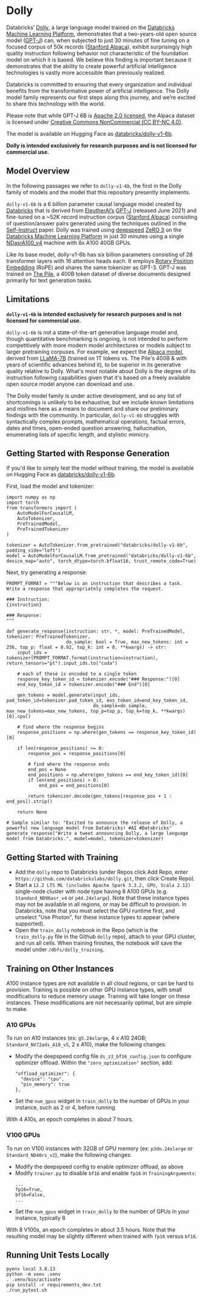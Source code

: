 # Dolly
Databricks’ [Dolly](https://huggingface.co/databricks/dolly-v1-6b), a large language model trained on the [Databricks Machine Learning Platform](https://www.databricks.com/product/machine-learning), demonstrates that a two-years-old open source model ([GPT-J](https://huggingface.co/EleutherAI/gpt-j-6B)) can, when subjected to just 30 minutes of fine tuning on a focused corpus of 50k records ([Stanford Alpaca](https://crfm.stanford.edu/2023/03/13/alpaca.html)), exhibit surprisingly high quality instruction following behavior not characteristic of the foundation model on which it is based.  We believe this finding is important because it demonstrates that the ability to create powerful artificial intelligence technologies is vastly more accessible than previously realized.

Databricks is committed to ensuring that every organization and individual benefits from the transformative power of artificial intelligence. The Dolly model family represents our first steps along this journey, and we’re excited to share this technology with the world.

Please note that while GPT-J 6B is [Apache 2.0 licensed](https://huggingface.co/EleutherAI/gpt-j-6B), the Alpaca dataset is licensed under [Creative Commons NonCommercial (CC BY-NC 4.0)](https://huggingface.co/datasets/tatsu-lab/alpaca). 

The model is available on Hugging Face as [databricks/dolly-v1-6b](https://huggingface.co/databricks/dolly-v1-6b).

**Dolly is intended exclusively for research purposes and is not licensed for commercial use.**

## Model Overview
In the following passages we refer to `dolly-v1-6b`, the first in the Dolly family of models and the model that this repository presently implements. 

`dolly-v1-6b` is a 6 billion parameter causal language model created by [Databricks](https://databricks.com/) that is derived from [EleutherAI’s](https://www.eleuther.ai/) [GPT-J](https://huggingface.co/EleutherAI/gpt-j-6B) (released June 2021) and fine-tuned on a ~52K record instruction corpus ([Stanford Alpaca](https://crfm.stanford.edu/2023/03/13/alpaca.html)) consisting of question/answer pairs generated using the techniques outlined in the [Self-Instruct](https://arxiv.org/abs/2212.10560) paper.  Dolly was trained using [deepspeed](https://github.com/microsoft/DeepSpeed) [ZeRO 3](https://github.com/microsoft/DeepSpeed/blob/master/docs/code-docs/source/zero3.rst) on the [Databricks Machine Learning Platform](https://www.databricks.com/product/machine-learning) in just 30 minutes using a single [NDasrA100_v4](https://learn.microsoft.com/en-us/azure/virtual-machines/nda100-v4-series) machine with 8x A100 40GB GPUs. 

Like its base model, dolly-v1-6b has six billion parameters consisting of 28 transformer layers with 16 attention heads each. It employs [Rotary Position Embedding](https://arxiv.org/abs/2104.09864) (RoPE) and shares the same tokenizer as GPT-3. GPT-J was trained on [The Pile](https://huggingface.co/datasets/the_pile), a 400B token dataset of diverse documents designed primarily for text generation tasks.

## Limitations
**`dolly-v1-6b` is intended exclusively for research purposes and is not licensed for commercial use.**

`dolly-v1-6b` is not a state-of-the-art generative language model and, though quantitative benchmarking is ongoing, is not intended to perform competitively with more modern model architectures or models subject to larger pretraining corpuses. For example, we expect the [Alpaca model](https://github.com/tatsu-lab/stanford_alpaca), derived from [LLaMA-7B](https://ai.facebook.com/blog/large-language-model-llama-meta-ai/) (trained on 1T tokens vs. The Pile's 400B & with years of scientific advances behind it), to be superior in its generative quality relative to Dolly. What's most notable about Dolly is the degree of its instruction following capabilities given that it's based on a freely available open source model anyone can download and use.

The Dolly model family is under active development, and so any list of shortcomings is unlikely to be exhaustive, but we include known limitations and misfires here as a means to document and share our preliminary findings with the community.  In particular, `dolly-v1-6b` struggles with syntactically complex prompts, mathematical operations, factual errors, dates and times, open-ended question answering, hallucination, enumerating lists of specific length, and stylistic mimicry.  

## Getting Started with Response Generation

If you'd like to simply test the model without training, the model is available on Hugging Face as [databricks/dolly-v1-6b](https://huggingface.co/databricks/dolly-v1-6b).

First, load the model and tokenizer:

```
import numpy as np
import torch
from transformers import (
    AutoModelForCausalLM,
    AutoTokenizer,
    PreTrainedModel,
    PreTrainedTokenizer
)

tokenizer = AutoTokenizer.from_pretrained("databricks/dolly-v1-6b", padding_side="left")
model = AutoModelForCausalLM.from_pretrained("databricks/dolly-v1-6b", device_map="auto", torch_dtype=torch.bfloat16, trust_remote_code=True)
```

Next, try generating a response:

```
PROMPT_FORMAT = """Below is an instruction that describes a task. Write a response that appropriately completes the request.

### Instruction:
{instruction}

### Response:
"""

def generate_response(instruction: str, *, model: PreTrainedModel, tokenizer: PreTrainedTokenizer, 
                      do_sample: bool = True, max_new_tokens: int = 256, top_p: float = 0.92, top_k: int = 0, **kwargs) -> str:
    input_ids = tokenizer(PROMPT_FORMAT.format(instruction=instruction), return_tensors="pt").input_ids.to("cuda")

    # each of these is encoded to a single token
    response_key_token_id = tokenizer.encode("### Response:")[0]
    end_key_token_id = tokenizer.encode("### End")[0]

    gen_tokens = model.generate(input_ids, pad_token_id=tokenizer.pad_token_id, eos_token_id=end_key_token_id,
                                do_sample=do_sample, max_new_tokens=max_new_tokens, top_p=top_p, top_k=top_k, **kwargs)[0].cpu()

    # find where the response begins
    response_positions = np.where(gen_tokens == response_key_token_id)[0]

    if len(response_positions) >= 0:
        response_pos = response_positions[0]
        
        # find where the response ends
        end_pos = None
        end_positions = np.where(gen_tokens == end_key_token_id)[0]
        if len(end_positions) > 0:
            end_pos = end_positions[0]

        return tokenizer.decode(gen_tokens[response_pos + 1 : end_pos]).strip()

    return None

# Sample similar to: "Excited to announce the release of Dolly, a powerful new language model from Databricks! #AI #Databricks"
generate_response("Write a tweet announcing Dolly, a large language model from Databricks.", model=model, tokenizer=tokenizer)
```

## Getting Started with Training

* Add the `dolly` repo to Databricks (under Repos click Add Repo, enter `https://github.com/databrickslabs/dolly.git`, then click Create Repo).
* Start a `12.2 LTS ML (includes Apache Spark 3.3.2, GPU, Scala 2.12)` single-node cluster with node type having 8 A100 GPUs (e.g. `Standard_ND96asr_v4` or `p4d.24xlarge`). Note that these instance types may not be available in all regions, or may be difficult to provision. In Databricks, note that you must select the GPU runtime first, and unselect "Use Photon", for these instance types to appear (where supported).
* Open the `train_dolly` notebook in the Repo (which is the `train_dolly.py` file in the Github `dolly` repo), attach to your GPU cluster, and run all cells.  When training finishes, the notebook will save the model under `/dbfs/dolly_training`.

## Training on Other Instances

A100 instance types are not available in all cloud regions, or can be hard to provision. Training is possible on other GPU instance types, with small modifications to reduce memory usage.
Training will take longer on these instances. These modifications are not necessarily optimal, but are simple to make.

### A10 GPUs

To run on A10 instances (ex: `g5.24xlarge`, 4 x A10 24GB; `Standard_NV72ads_A10_v5`, 2 x A10), make the following changes:

- Modify the deepspeed config file `ds_z3_bf16_config.json` to configure optimizer offload. Within the `"zero_optimization"` section, add:
  ```
  "offload_optimizer": {
    "device": "cpu",
    "pin_memory": true
  },
  ```
- Set the `num_gpus` widget in `train_dolly` to the number of GPUs in your instance, such as 2 or 4, before running

With 4 A10s, an epoch completes in about 7 hours.

### V100 GPUs

To run on V100 instances with 32GB of GPU memory (ex: `p3dn.24xlarge` or `Standard_ND40rs_v2`), make the following changes:

- Modify the deepspeed config to enable optimizer offload, as above
- Modify `trainer.py` to disable `bf16` and enable `fp16` in `TrainingArguments`:
  ```
  ...
  fp16=True,
  bf16=False,
  ...
  ```
- Set the `num_gpus` widget in `train_dolly` to the number of GPUs in your instance, typically 8

With 8 V100s, an epoch completes in about 3.5 hours. Note that the resulting model may be slightly different when trained with `fp16` versus `bf16`.

## Running Unit Tests Locally

```
pyenv local 3.8.13
python -m venv .venv
. .venv/bin/activate
pip install -r requirements_dev.txt
./run_pytest.sh
```
